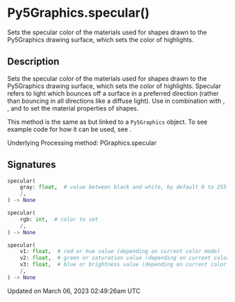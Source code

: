 # Py5Graphics.specular()

Sets the specular color of the materials used for shapes drawn to the Py5Graphics drawing surface, which sets the color of highlights.

## Description

Sets the specular color of the materials used for shapes drawn to the Py5Graphics drawing surface, which sets the color of highlights. Specular refers to light which bounces off a surface in a preferred direction (rather than bouncing in all directions like a diffuse light). Use in combination with [](py5graphics_emissive), [](py5graphics_ambient), and [](py5graphics_shininess) to set the material properties of shapes.

This method is the same as [](sketch_specular) but linked to a `Py5Graphics` object. To see example code for how it can be used, see [](sketch_specular).

Underlying Processing method: PGraphics.specular

## Signatures

```python
specular(
    gray: float,  # value between black and white, by default 0 to 255
    /,
) -> None

specular(
    rgb: int,  # color to set
    /,
) -> None

specular(
    v1: float,  # red or hue value (depending on current color mode)
    v2: float,  # green or saturation value (depending on current color mode)
    v3: float,  # blue or brightness value (depending on current color mode)
    /,
) -> None
```

Updated on March 06, 2023 02:49:26am UTC
